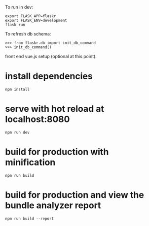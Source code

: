 To run in dev:
```
export FLASK_APP=flaskr
export FLASK_ENV=development
flask run
```

To refresh db schema:

```
>>> from flaskr.db import init_db_command
>>> init_db_command()
```

front end vue.js setup (optional at this point):
# install dependencies
`npm install`

# serve with hot reload at localhost:8080
`npm run dev`

# build for production with minification
`npm run build`

# build for production and view the bundle analyzer report
`npm run build --report`
